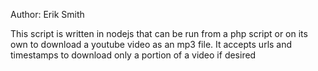 Author: Erik Smith

This script is written in nodejs that can be run from a php script or on its own to download a youtube video as an mp3 file. It accepts urls and timestamps to download only a portion of a video if desired